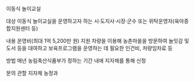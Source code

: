 이동식 놀이교실

대상
이동식 놀이교실을 운영하고자 하는 시·도지사·시장·군수 또는 위탁운영자(육아종합지원센터 등)

내용
운영비(최대 1억 5,200만 원) 지원
차량을 이용해 농촌마을을 방문하여 놀잇감 및 도서 등을 대여하고 보육프로그램을 운영하는 데 필요한 인건비, 차량임차료 등

방법
매년 농림축산식품부가 정하는 기간 내에 지자체를 통해 신청

문의
관할 지자체 농정과
